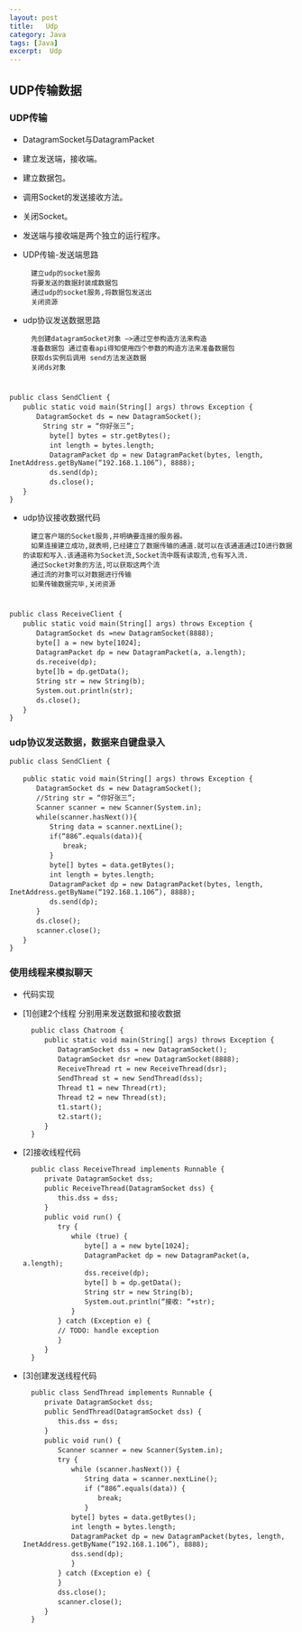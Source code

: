 ```yaml
---
layout: post
title:   Udp
category: Java
tags: [Java]
excerpt:  Udp
---
```



## UDP传输数据 ##

### UDP传输  ###

- DatagramSocket与DatagramPacket 
- 建立发送端，接收端。 
- 建立数据包。 
- 调用Socket的发送接收方法。 
- 关闭Socket。 
- 发送端与接收端是两个独立的运行程序。 
- UDP传输-发送端思路 



		建立udp的socket服务 
		将要发送的数据封装成数据包 
		通过udp的socket服务,将数据包发送出 
		关闭资源 


- udp协议发送数据思路 


		先创建datagramSocket对象 —>通过空参构造方法来构造 
		准备数据包 通过查看api得知使用四个参数的构造方法来准备数据包 
		获取ds实例后调用 send方法发送数据 
		关闭ds对象

#

	public class SendClient { 
	　　public static void main(String[] args) throws Exception { 
	　　　　DatagramSocket ds = new DatagramSocket(); 
	　　　　　String str = “你好张三”; 
	　　　　　　byte[] bytes = str.getBytes(); 
	　　　　　　int length = bytes.length; 
	　　　　　　DatagramPacket dp = new DatagramPacket(bytes, length, InetAddress.getByName(“192.168.1.106”), 8888); 
	　　　　　　ds.send(dp); 
	　　　　　　ds.close(); 
	　　}​ 
	}

 

- udp协议接收数据代码 


		建立客户端的Socket服务,并明确要连接的服务器。 
		如果连接建立成功,就表明,已经建立了数据传输的通道.就可以在该通道通过IO进行数据的读取和写入.该通道称为Socket流,Socket流中既有读取流,也有写入流. 
		通过Socket对象的方法,可以获取这两个流 
		通过流的对象可以对数据进行传输 
		如果传输数据完毕,关闭资源

#

	public class ReceiveClient { 
	　　public static void main(String[] args) throws Exception { 
	　　　　DatagramSocket ds =new DatagramSocket(8888); 
	　　　　byte[] a = new byte[1024]; 
	　　　　DatagramPacket dp = new DatagramPacket(a, a.length); 
	　　　　ds.receive(dp); 
	　　　　byte[]b = dp.getData(); 
	　　　　String str = new String(b); 
	　　　　System.out.println(str); 
	　　　　ds.close(); 
	　　} 
	}

 

### udp协议发送数据，数据来自键盘录入 ###


	public class SendClient { 
	​ 
	　　public static void main(String[] args) throws Exception { 
	　　　　DatagramSocket ds = new DatagramSocket(); 
	　　　　//String str = “你好张三”; 
	　　　　Scanner scanner = new Scanner(System.in); 
	　　　　while(scanner.hasNext()){ 
	　　　　　　String data = scanner.nextLine(); 
	　　　　　　if(“886”.equals(data)){ 
	　　　　　　　　break; 
	　　　　　　} 
	　　　　　　byte[] bytes = data.getBytes(); 
	　　　　　　int length = bytes.length; 
	　　　　　　DatagramPacket dp = new DatagramPacket(bytes, length, InetAddress.getByName(“192.168.1.106”), 8888); 
	　　　　　　ds.send(dp); 
	　　　　} 
	　　　　ds.close(); 
	　　　　scanner.close(); 
	　　}​ 
	}


 

### 使用线程来模拟聊天 ###

- 代码实现 
- [1]创建2个线程 分别用来发送数据和接收数据


		public class Chatroom { 
		　　public static void main(String[] args) throws Exception { 
		　　　　DatagramSocket dss = new DatagramSocket(); 
		　　　　DatagramSocket dsr =new DatagramSocket(8888); 
		　　　　ReceiveThread rt = new ReceiveThread(dsr); 
		　　　　SendThread st = new SendThread(dss); 
		　　　　Thread t1 = new Thread(rt); 
		　　　　Thread t2 = new Thread(st); 
		　　　　t1.start(); 
		　　　　t2.start(); 
		　　}​ 
		}

 

- [2]接收线程代码
		
		public class ReceiveThread implements Runnable { 
		　　private DatagramSocket dss; 
		　　public ReceiveThread(DatagramSocket dss) { 
		　　　　this.dss = dss; 
		　　}​ 
		　　public void run() { 
		　　　　try { 
		　　　　　　while (true) { 
		　　　　　　　　byte[] a = new byte[1024]; 
		　　　　　　　　DatagramPacket dp = new DatagramPacket(a, a.length); 
		　　　　　　　　dss.receive(dp); 
		　　　　　　　　byte[] b = dp.getData(); 
		　　　　　　　　String str = new String(b); 
		　　　　　　　　System.out.println(“接收: “+str); 
		　　　　　　} 
		　　　　} catch (Exception e) { 
		　　　　// TODO: handle exception 
		　　　　} ​ 
		　　}​ 
		}

 

- [3]创建发送线程代码


		public class SendThread implements Runnable { 
		　　private DatagramSocket dss; 
		　　public SendThread(DatagramSocket dss) { 
		　　　　this.dss = dss; 
		　　} 
		　　public void run() { 
		　　　　Scanner scanner = new Scanner(System.in); 
		　　　　try { 
		　　　　　　while (scanner.hasNext()) { 
		　　　　　　　　String data = scanner.nextLine(); 
		　　　　　　　　if (“886”.equals(data)) { 
		　　　　　　　　　　break; 
		　　　　　　　　} 
		　　　　　　byte[] bytes = data.getBytes(); 
		　　　　　　int length = bytes.length; 
		　　　　　　DatagramPacket dp = new DatagramPacket(bytes, length, InetAddress.getByName(“192.168.1.106”), 8888); 
		　　　　　　dss.send(dp);​ 
		　　　　　　} 
		　　　　} catch (Exception e) { 
		　　　　} 
		　　　　dss.close(); 
		　　　　scanner.close(); 
		　　} 
		}